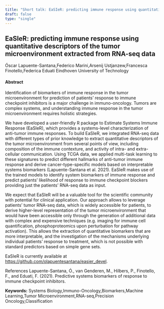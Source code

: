 ```yaml
---
title: "Short talk: EaSIeR: predicting immune response using quantitative descriptors of the tumor microenvironment extracted from RNA-seq data"
draft: false
type: "single"
---
```


## EaSIeR: predicting immune response using quantitative descriptors of the tumor microenvironment extracted from RNA-seq data
Óscar Lapuente-Santana,Federico Marini,Arsenij Ustjanzew,Francesca Finotello,Federica Eduati
Eindhoven University of Technology
#### Abstract

Identification of biomarkers of immune response in the tumor microenvironment for prediction of patients’ response to immune checkpoint inhibitors is a major challenge in immuno-oncology. Tumors are complex systems, and understanding immune response in the tumor microenvironment requires holistic strategies.

We have developed a user-friendly R package to Estimate Systems Immune Response (EaSIeR), which provides a systems-level characterization of anti-tumor immune responses. To build EaSIeR, we integrated RNA-seq data with different types of prior knowledge to extract quantitative descriptors of the tumor microenvironment from several points of view, including composition of the immune contexture, and activity of intra- and extra-cellular communication. Using TCGA data, we applied multi-task learning to these signatures to predict different hallmarks of anti-tumor immune response and derive cancer-type-specific models based on interpretable systems biomarkers (Lapuente-Santana et al. 2021). EaSIeR makes use of the trained models to identify system biomarkers of immune response and predict patients’ likelihood of response to immune checkpoint blockers providing just the patients’ RNA-seq data as input.

We expect that EaSIeR will be a valuable tool for the scientific community with potential for clinical application. Our approach allows to leverage patients’ tumor RNA-seq data, which is widely accessible for patients, to derive higher-level representation of the tumor microenvironment that would have been accessible only through the generation of additional data with complex and expensive techniques (e.g. imaging for immune cell quantification, phosphoproteomics upon perturbation for pathway activation). This allows the extraction of quantitative biomarkers that are more interpretable, and the investigation of the mechanisms underlying individual patients’ response to treatment, which is not possible with standard predictors based on simple gene sets. 

EaSIeR is currently available at https://github.com/olapuentesantana/easier_devel.

References
Lapuente-Santana, Ó., van Genderen, M., Hilbers, P., Finotello, F., and Eduati, F. (2021). Predictive systems biomarkers of response to immune checkpoint inhibitors.

**Keywords:** Systems Biology,Immuno-Oncology,Biomarkers,Machine Learning,Tumor Microenvironment,RNA-seq,Precision Oncology,Classification
